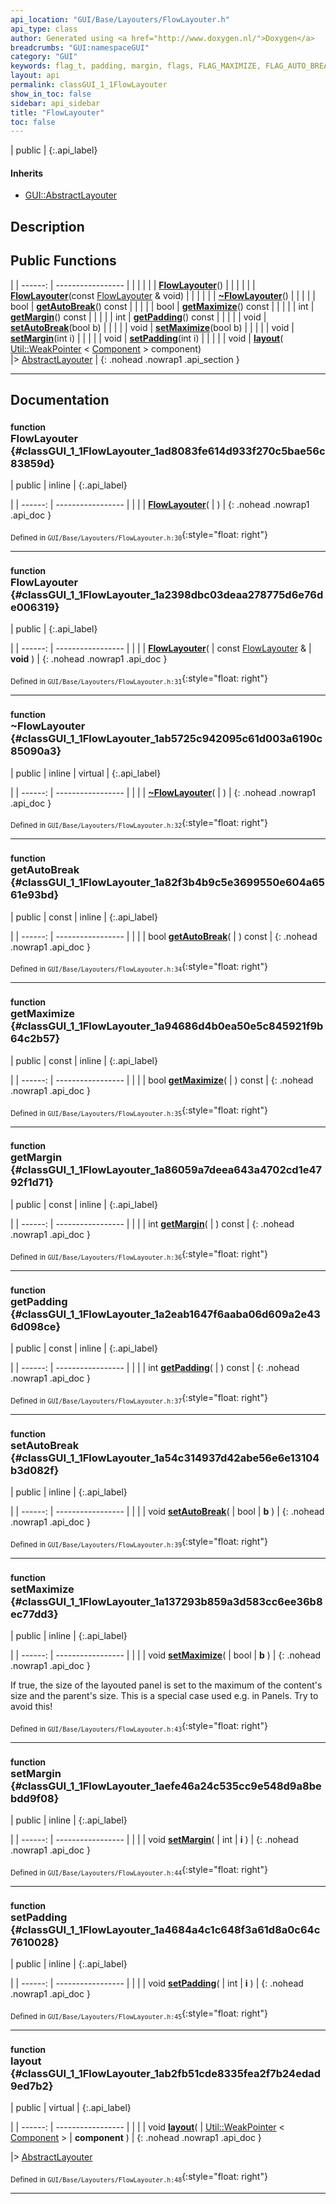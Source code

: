 ```yaml
---
api_location: "GUI/Base/Layouters/FlowLayouter.h"
api_type: class
author: Generated using <a href="http://www.doxygen.nl/">Doxygen</a>
breadcrumbs: "GUI:namespaceGUI"
category: "GUI"
keywords: flag_t, padding, margin, flags, FLAG_MAXIMIZE, FLAG_AUTO_BREAK, FlowLayouter, FlowLayouter, ~FlowLayouter, getAutoBreak, getMaximize, getMargin, getPadding, setAutoBreak, setMaximize, setMargin, setPadding, layout
layout: api
permalink: classGUI_1_1FlowLayouter
show_in_toc: false
sidebar: api_sidebar
title: "FlowLayouter"
toc: false
---
```


| public |
{:.api_label}

#### Inherits

* [GUI::AbstractLayouter](classGUI_1_1AbstractLayouter)


## Description





## Public Functions

|
| ------: | ----------------- |
|  | |
|  | **[FlowLayouter](#classGUI_1_1FlowLayouter_1ad8083fe614d933f270c5bae56c83859d)**() |
|  | |
|  | **[FlowLayouter](#classGUI_1_1FlowLayouter_1a2398dbc03deaa278775d6e76de006319)**(const [FlowLayouter](classGUI_1_1FlowLayouter) & void) |
|  | |
|  | **[~FlowLayouter](#classGUI_1_1FlowLayouter_1ab5725c942095c61d003a6190c85090a3)**() |
|  | |
| bool | **[getAutoBreak](#classGUI_1_1FlowLayouter_1a82f3b4b9c5e3699550e604a6561e93bd)**() const |
|  | |
| bool | **[getMaximize](#classGUI_1_1FlowLayouter_1a94686d4b0ea50e5c845921f9b64c2b57)**() const |
|  | |
| int | **[getMargin](#classGUI_1_1FlowLayouter_1a86059a7deea643a4702cd1e4792f1d71)**() const |
|  | |
| int | **[getPadding](#classGUI_1_1FlowLayouter_1a2eab1647f6aaba06d609a2e436d098ce)**() const |
|  | |
| void | **[setAutoBreak](#classGUI_1_1FlowLayouter_1a54c314937d42abe56e6e13104b3d082f)**(bool b) |
|  | |
| void | **[setMaximize](#classGUI_1_1FlowLayouter_1a137293b859a3d583cc6ee36b8ec77dd3)**(bool b) |
|  | |
| void | **[setMargin](#classGUI_1_1FlowLayouter_1aefe46a24c535cc9e548d9a8bebdd9f08)**(int i) |
|  | |
| void | **[setPadding](#classGUI_1_1FlowLayouter_1a4684a4c1c648f3a61d8a0c64c7610028)**(int i) |
|  | |
| void | **[layout](#classGUI_1_1FlowLayouter_1ab2fb51cde8335fea2f7b24edad9ed7b2)**( [Util::WeakPointer](classUtil_1_1WeakPointer) < [Component](classGUI_1_1Component) > component) <br/> |> [AbstractLayouter](classGUI_1_1AbstractLayouter) |
{: .nohead .nowrap1 .api_section }


-------------------------------------------------------------------

## Documentation

### <small>function</small><br/> FlowLayouter {#classGUI_1_1FlowLayouter_1ad8083fe614d933f270c5bae56c83859d}

| public | inline |
{:.api_label}

|
| ------: | ----------------- |
|  |
|  **[FlowLayouter](#classGUI_1_1FlowLayouter_1ad8083fe614d933f270c5bae56c83859d)**( |  ) |
{: .nohead .nowrap1 .api_doc }





<sub>Defined in `GUI/Base/Layouters/FlowLayouter.h:30`</sub>{:style="float: right"}

-------------------------------------------------------------------

### <small>function</small><br/> FlowLayouter {#classGUI_1_1FlowLayouter_1a2398dbc03deaa278775d6e76de006319}

| public |
{:.api_label}

|
| ------: | ----------------- |
|  |
|  **[FlowLayouter](#classGUI_1_1FlowLayouter_1a2398dbc03deaa278775d6e76de006319)**( | const [FlowLayouter](classGUI_1_1FlowLayouter) & | **void** ) |
{: .nohead .nowrap1 .api_doc }





<sub>Defined in `GUI/Base/Layouters/FlowLayouter.h:31`</sub>{:style="float: right"}

-------------------------------------------------------------------

### <small>function</small><br/> ~FlowLayouter {#classGUI_1_1FlowLayouter_1ab5725c942095c61d003a6190c85090a3}

| public | inline | virtual |
{:.api_label}

|
| ------: | ----------------- |
|  |
|  **[~FlowLayouter](#classGUI_1_1FlowLayouter_1ab5725c942095c61d003a6190c85090a3)**( |  ) |
{: .nohead .nowrap1 .api_doc }





<sub>Defined in `GUI/Base/Layouters/FlowLayouter.h:32`</sub>{:style="float: right"}

-------------------------------------------------------------------

### <small>function</small><br/> getAutoBreak {#classGUI_1_1FlowLayouter_1a82f3b4b9c5e3699550e604a6561e93bd}

| public | const | inline |
{:.api_label}

|
| ------: | ----------------- |
|  |
| bool **[getAutoBreak](#classGUI_1_1FlowLayouter_1a82f3b4b9c5e3699550e604a6561e93bd)**( |  ) const |
{: .nohead .nowrap1 .api_doc }





<sub>Defined in `GUI/Base/Layouters/FlowLayouter.h:34`</sub>{:style="float: right"}

-------------------------------------------------------------------

### <small>function</small><br/> getMaximize {#classGUI_1_1FlowLayouter_1a94686d4b0ea50e5c845921f9b64c2b57}

| public | const | inline |
{:.api_label}

|
| ------: | ----------------- |
|  |
| bool **[getMaximize](#classGUI_1_1FlowLayouter_1a94686d4b0ea50e5c845921f9b64c2b57)**( |  ) const |
{: .nohead .nowrap1 .api_doc }





<sub>Defined in `GUI/Base/Layouters/FlowLayouter.h:35`</sub>{:style="float: right"}

-------------------------------------------------------------------

### <small>function</small><br/> getMargin {#classGUI_1_1FlowLayouter_1a86059a7deea643a4702cd1e4792f1d71}

| public | const | inline |
{:.api_label}

|
| ------: | ----------------- |
|  |
| int **[getMargin](#classGUI_1_1FlowLayouter_1a86059a7deea643a4702cd1e4792f1d71)**( |  ) const |
{: .nohead .nowrap1 .api_doc }





<sub>Defined in `GUI/Base/Layouters/FlowLayouter.h:36`</sub>{:style="float: right"}

-------------------------------------------------------------------

### <small>function</small><br/> getPadding {#classGUI_1_1FlowLayouter_1a2eab1647f6aaba06d609a2e436d098ce}

| public | const | inline |
{:.api_label}

|
| ------: | ----------------- |
|  |
| int **[getPadding](#classGUI_1_1FlowLayouter_1a2eab1647f6aaba06d609a2e436d098ce)**( |  ) const |
{: .nohead .nowrap1 .api_doc }





<sub>Defined in `GUI/Base/Layouters/FlowLayouter.h:37`</sub>{:style="float: right"}

-------------------------------------------------------------------

### <small>function</small><br/> setAutoBreak {#classGUI_1_1FlowLayouter_1a54c314937d42abe56e6e13104b3d082f}

| public | inline |
{:.api_label}

|
| ------: | ----------------- |
|  |
| void **[setAutoBreak](#classGUI_1_1FlowLayouter_1a54c314937d42abe56e6e13104b3d082f)**( | bool | **b** ) |
{: .nohead .nowrap1 .api_doc }





<sub>Defined in `GUI/Base/Layouters/FlowLayouter.h:39`</sub>{:style="float: right"}

-------------------------------------------------------------------

### <small>function</small><br/> setMaximize {#classGUI_1_1FlowLayouter_1a137293b859a3d583cc6ee36b8ec77dd3}

| public | inline |
{:.api_label}

|
| ------: | ----------------- |
|  |
| void **[setMaximize](#classGUI_1_1FlowLayouter_1a137293b859a3d583cc6ee36b8ec77dd3)**( | bool | **b** ) |
{: .nohead .nowrap1 .api_doc }



If true, the size of the layouted panel is set to the maximum of the content's size and the parent's size. This is a special case used e.g. in Panels. Try to avoid this!



<sub>Defined in `GUI/Base/Layouters/FlowLayouter.h:43`</sub>{:style="float: right"}

-------------------------------------------------------------------

### <small>function</small><br/> setMargin {#classGUI_1_1FlowLayouter_1aefe46a24c535cc9e548d9a8bebdd9f08}

| public | inline |
{:.api_label}

|
| ------: | ----------------- |
|  |
| void **[setMargin](#classGUI_1_1FlowLayouter_1aefe46a24c535cc9e548d9a8bebdd9f08)**( | int | **i** ) |
{: .nohead .nowrap1 .api_doc }





<sub>Defined in `GUI/Base/Layouters/FlowLayouter.h:44`</sub>{:style="float: right"}

-------------------------------------------------------------------

### <small>function</small><br/> setPadding {#classGUI_1_1FlowLayouter_1a4684a4c1c648f3a61d8a0c64c7610028}

| public | inline |
{:.api_label}

|
| ------: | ----------------- |
|  |
| void **[setPadding](#classGUI_1_1FlowLayouter_1a4684a4c1c648f3a61d8a0c64c7610028)**( | int | **i** ) |
{: .nohead .nowrap1 .api_doc }





<sub>Defined in `GUI/Base/Layouters/FlowLayouter.h:45`</sub>{:style="float: right"}

-------------------------------------------------------------------

### <small>function</small><br/> layout {#classGUI_1_1FlowLayouter_1ab2fb51cde8335fea2f7b24edad9ed7b2}

| public | virtual |
{:.api_label}

|
| ------: | ----------------- |
|  |
| void **[layout](#classGUI_1_1FlowLayouter_1ab2fb51cde8335fea2f7b24edad9ed7b2)**( |  [Util::WeakPointer](classUtil_1_1WeakPointer) < [Component](classGUI_1_1Component) > | **component** ) |
{: .nohead .nowrap1 .api_doc }

|> [AbstractLayouter](classGUI_1_1AbstractLayouter) 





<sub>Defined in `GUI/Base/Layouters/FlowLayouter.h:48`</sub>{:style="float: right"}

-------------------------------------------------------------------

